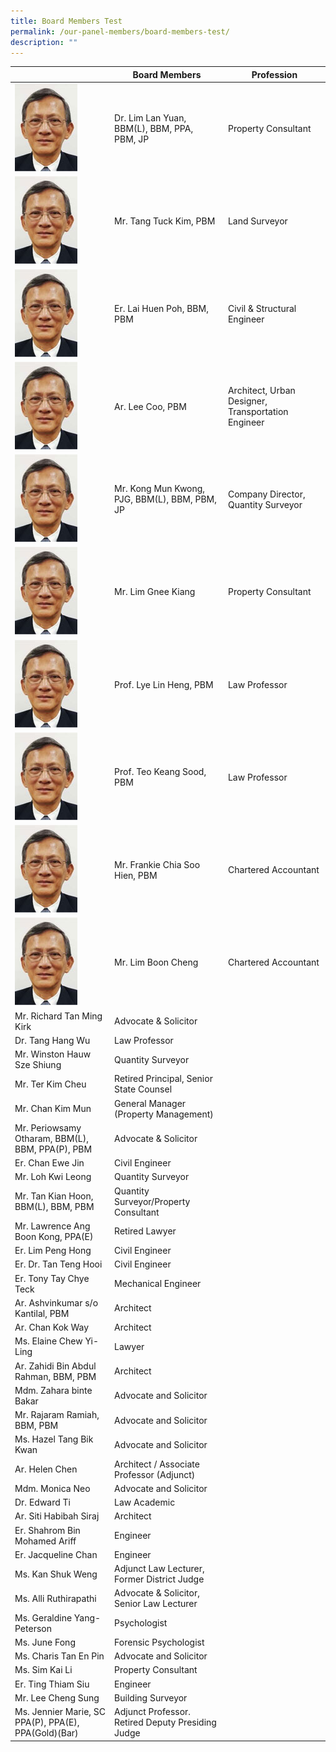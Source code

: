 ```yaml
---
title: Board Members Test
permalink: /our-panel-members/board-members-test/
description: ""
---
```

|  |  Board Members |  Profession |
| -------- | -------- | -------- |
![](/images/Our%20Panel%20Members/Leadership/mr-alfonso.jpg)| Dr. Lim Lan Yuan, BBM(L), BBM, PPA, PBM, JP | Property Consultant |
![](/images/Our%20Panel%20Members/Leadership/mr-alfonso.jpg)| Mr. Tang Tuck Kim, PBM | Land Surveyor |
![](/images/Our%20Panel%20Members/Leadership/mr-alfonso.jpg)| Er. Lai Huen Poh, BBM, PBM | Civil & Structural Engineer |
![](/images/Our%20Panel%20Members/Leadership/mr-alfonso.jpg)| Ar. Lee Coo, PBM | Architect, Urban Designer, Transportation Engineer |
![](/images/Our%20Panel%20Members/Leadership/mr-alfonso.jpg)| Mr. Kong Mun Kwong, PJG, BBM(L), BBM, PBM, JP | Company Director, Quantity Surveyor |
![](/images/Our%20Panel%20Members/Leadership/mr-alfonso.jpg)| Mr. Lim Gnee Kiang | Property Consultant |
![](/images/Our%20Panel%20Members/Leadership/mr-alfonso.jpg)| Prof. Lye Lin Heng, PBM | Law Professor |
![](/images/Our%20Panel%20Members/Leadership/mr-alfonso.jpg)| Prof. Teo Keang Sood, PBM | Law Professor |
![](/images/Our%20Panel%20Members/Leadership/mr-alfonso.jpg)| Mr. Frankie Chia Soo Hien, PBM | Chartered Accountant |
![](/images/Our%20Panel%20Members/Leadership/mr-alfonso.jpg)| Mr. Lim Boon Cheng | Chartered Accountant | 
| Mr. Richard Tan Ming Kirk | Advocate & Solicitor |
| Dr. Tang Hang Wu | Law Professor | 
| Mr. Winston Hauw Sze Shiung | Quantity Surveyor | 
| Mr. Ter Kim Cheu | Retired Principal, Senior State Counsel | 
| Mr. Chan Kim Mun | General Manager (Property Management) |
| Mr. Periowsamy Otharam, BBM(L), BBM, PPA(P), PBM | Advocate & Solicitor |
| Er. Chan Ewe Jin | Civil Engineer |
| Mr. Loh Kwi Leong | Quantity Surveyor | 
| Mr. Tan Kian Hoon, BBM(L), BBM, PBM | Quantity Surveyor/Property Consultant |
| Mr. Lawrence Ang Boon Kong, PPA(E) | Retired Lawyer |
| Er. Lim Peng Hong | Civil Engineer |
| Er. Dr. Tan Teng Hooi | Civil Engineer |
| Er. Tony Tay Chye Teck | Mechanical Engineer |
| Ar. Ashvinkumar s/o Kantilal, PBM | Architect |
| Ar. Chan Kok Way | Architect |
| Ms. Elaine Chew Yi-Ling | Lawyer |
| Ar. Zahidi Bin Abdul Rahman, BBM, PBM | Architect | 
| Mdm. Zahara binte Bakar | Advocate and Solicitor |
| Mr. Rajaram Ramiah, BBM, PBM | Advocate and Solicitor |
| Ms. Hazel Tang Bik Kwan | Advocate and Solicitor |
| Ar. Helen Chen | Architect / Associate Professor (Adjunct) |
| Mdm. Monica Neo | Advocate and Solicitor |
| Dr. Edward Ti | Law Academic |
| Ar. Siti Habibah Siraj | Architect |
| Er. Shahrom Bin Mohamed Ariff | Engineer |
| Er. Jacqueline Chan | Engineer |
| Ms. Kan Shuk Weng | Adjunct Law Lecturer, Former District Judge |
| Ms. Alli Ruthirapathi | Advocate & Solicitor, Senior Law Lecturer |
| Ms. Geraldine Yang-Peterson | Psychologist | 
| Ms. June Fong | Forensic Psychologist |
| Ms. Charis Tan En Pin | Advocate and Solicitor |
| Ms. Sim Kai Li | Property Consultant |
| Er. Ting Thiam Siu | Engineer |
| Mr. Lee Cheng Sung | Building Surveyor | 
| Ms. Jennier Marie, SC PPA(P), PPA(E), PPA(Gold)(Bar) | Adjunct Professor. Retired Deputy Presiding Judge |